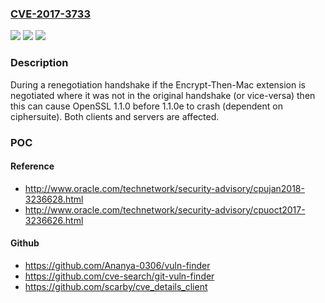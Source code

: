 ### [CVE-2017-3733](https://cve.mitre.org/cgi-bin/cvename.cgi?name=CVE-2017-3733)
![](https://img.shields.io/static/v1?label=Product&message=OpenSSL&color=blue)
![](https://img.shields.io/static/v1?label=Version&message=n%2Fa&color=blue)
![](https://img.shields.io/static/v1?label=Vulnerability&message=protocol%20error&color=brighgreen)

### Description

During a renegotiation handshake if the Encrypt-Then-Mac extension is negotiated where it was not in the original handshake (or vice-versa) then this can cause OpenSSL 1.1.0 before 1.1.0e to crash (dependent on ciphersuite). Both clients and servers are affected.

### POC

#### Reference
- http://www.oracle.com/technetwork/security-advisory/cpujan2018-3236628.html
- http://www.oracle.com/technetwork/security-advisory/cpuoct2017-3236626.html

#### Github
- https://github.com/Ananya-0306/vuln-finder
- https://github.com/cve-search/git-vuln-finder
- https://github.com/scarby/cve_details_client

